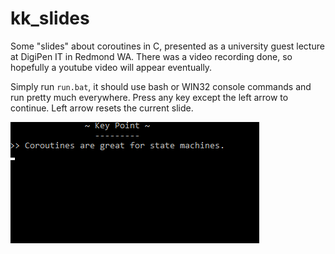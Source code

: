 # kk_slides
Some "slides" about coroutines in C, presented as a university guest lecture at DigiPen IT in Redmond WA. There was a video recording done, so hopefully a youtube video will appear eventually.

Simply run `run.bat`, it should use bash or WIN32 console commands and run pretty much everywhere. Press any key except the left arrow to continue. Left arrow resets the current slide.

![screenshot 1](assets/slides.gif?raw=true)
